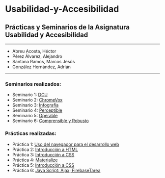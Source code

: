 # Usabilidad-y-Accesibilidad
## Prácticas y Seminarios de la Asignatura Usabilidad y Accesibilidad

* * *

* Abreu Acosta, Héctor
* Pérez Álvarez, Alejandro
* Santana Ramos, Marcos Jesús
* González Hernández, Adrián

* * *

### Seminarios realizados:

* Seminario 1: [DCU](https://github.com/alu0101216775/Usabilidad-y-Accesibilidad/tree/main/Seminario-1)
* Seminario 2: [ChromeVox](https://github.com/alu0101216775/Usabilidad-y-Accesibilidad/blob/main/Seminario-2/Informe.md)
* Seminario 3: [Infografía](https://github.com/alu0101216775/Usabilidad-y-Accesibilidad/tree/main/Seminario-3)
* Seminario 4: [Perceptible](https://github.com/alu0101216775/Usabilidad-y-Accesibilidad/tree/main/Seminario-4)
* Seminario 5: [Operable](https://github.com/alu0101216775/Usabilidad-y-Accesibilidad/tree/main/Seminario-5)
* Seminario 6: [Comprensible y Robusto](https://github.com/alu0101216775/Usabilidad-y-Accesibilidad/tree/main/Seminario-6)

### Prácticas realizadas:

* Práctica 1: [Uso del navegador para el desarrollo web](https://github.com/alu0101216775/Usabilidad-y-Accesibilidad/tree/main/Practica-1)
* Práctica 2: [Introducción a HTML](https://github.com/alu0101216775/Usabilidad-y-Accesibilidad/tree/main/Practica-2)
* Práctica 3: [Introducción a CSS](https://github.com/alu0101216775/Usabilidad-y-Accesibilidad/tree/main/Practica-3)
* Práctica 4: [Materialize](https://github.com/alu0101216775/Usabilidad-y-Accesibilidad/tree/main/Practica-4)
* Práctica 5: [Introducción a CSS](https://github.com/alu0101216775/Usabilidad-y-Accesibilidad/tree/main/Practica-5)
* Práctica 6: [Java Script: Ajax; FirebaseTarea](https://github.com/alu0101216775/Usabilidad-y-Accesibilidad/tree/main/Practica-6)
